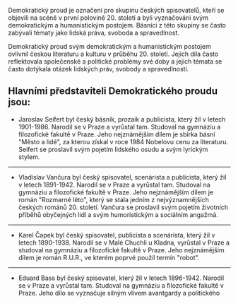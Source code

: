Demokratický proud je označení pro skupinu českých spisovatelů, kteří se objevili na scéně v první polovině 20. století a byli vyznačováni svým demokratickým a humanistickým postojem. Básníci z této skupiny se často zabývali tématy jako lidská práva, svoboda a spravedlnost.

Demokratický proud svým demokratickým a humanistickým postojem ovlivnil českou literaturu a kulturu v průběhu 20. století. Jejich díla často reflektovala společenské a politické problémy své doby a jejich témata se často dotýkala otázek lidských práv, svobody a spravedlnosti.

## Hlavními představiteli Demokratického proudu jsou:

- Jaroslav Seifert byl český básník, prozaik a publicista, který žil v letech 1901-1986. Narodil se v Praze a vyrůstal tam. Studoval na gymnáziu a filozofické fakultě v Praze. Jeho nejznámějším dílem je sbírka básní "Město a lidé", za kterou získal v roce 1984 Nobelovu cenu za literaturu. Seifert se proslavil svým pojetím lidského osudu a svým lyrickým stylem.

___

- Vladislav Vančura byl český spisovatel, scenárista a publicista, který žil v letech 1891-1942. Narodil se v Praze a vyrůstal tam. Studoval na gymnáziu a filozofické fakultě v Praze. Jeho nejznámějším dílem je román "Rozmarné léto", který se stala jedním z nejvýznamnějších českých románů 20. století. Vančura se proslavil svým pojetím životních příběhů obyčejných lidí a svým humoristickým a sociálním angažmá.

___

- Karel Čapek byl český spisovatel, publicista a scenárista, který žil v letech 1890-1938. Narodil se v Malé Chuchli u Kladna, vyrůstal v Praze a studoval na gymnáziu a filozofické fakultě v Praze. Jeho nejznámějším dílem je román R.U.R., ve kterém poprvé použil termín "robot".

___

- Eduard Bass byl český spisovatel, který žil v letech 1896-1942. Narodil se v Praze a vyrůstal tam. Studoval na gymnáziu a filozofické fakultě v Praze. Jeho dílo se vyznačuje silným vlivem avantgardy a politického
